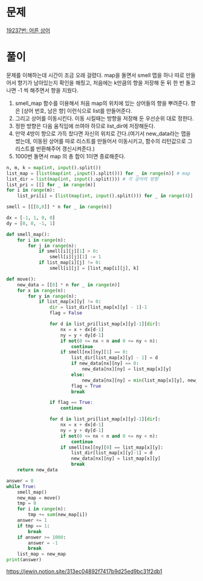 # 문제

[19237번: 어른 상어](https://www.acmicpc.net/problem/19237)

# 풀이

문제를 이해하는데 시간이 조금 오래 걸렸다. map을 돌면서 smell 맵을 하나 따로 만들어서 향기가 남아있는지 확인을 해줬고, 처음에는 k만큼의 향을 저장해 둔 뒤 한 번 돌고 나면 -1 씩 해주면서 향을 지웠다.

1. smell_map 함수를 이용해서 처음 map의 위치에 있는 상어들의 향을 뿌려준다. 향은 [상어 번호, 남은 향] 이런식으로 list를 만들어준다.
2. 그리고 상어를 이동시킨다. 이동 시킬때는 방향을 저장해 둔 우선순위 대로 정한다. 
3. 정한 방향은 다음 움직임에 쓰여야 하므로 list_dir에 저장해둔다.
4. 만약 4방이 향으로 가득 찼다면 자신의 위치로 간다.(여기서 new_data라는 맵을 썼는데, 이동된 상어를 따로 리스트를 만들어서 이동시키고, 함수의 리턴값으로 그 리스트를 반환해주어 갱신시켜준다.)
5. 1000번 돌면서 map 의 총 합이 1이면 종료해준다.

```python
n, m, k = map(int, input().split())
list_map = [list(map(int ,input().split())) for _ in range(n)] # map
list_dir = list(map(int, input().split())) # 각 상어의 방향
list_pri = [[] for _ in range(m)]
for i in range(m):
    list_pri[i] = [list(map(int, input().split())) for _ in range(4)]

smell = [[[0,0]] * n for _ in range(n)]

dx = [-1, 1, 0, 0]
dy = [0, 0, -1, 1]

def smell_map():
    for i in range(n):
        for j in range(n):
            if smell[i][j][1] > 0:
                smell[i][j][1] -= 1
            if list_map[i][j] != 0:
                smell[i][j] = [list_map[i][j], k]

def move():
    new_data = [[0] * n for _ in range(n)]
    for x in range(n):
        for y in range(n):
            if list_map[x][y] != 0:
                dir = list_dir[list_map[x][y] - 1]-1
                flag = False

                for d in list_pri[list_map[x][y]-1][dir]:
                    nx = x + dx[d-1]
                    ny = y + dy[d-1]
                    if not(0 <= nx < n and 0 <= ny < n):
                        continue
                    if smell[nx][ny][1] == 0:
                        list_dir[list_map[x][y] - 1] = d
                        if new_data[nx][ny] == 0:
                            new_data[nx][ny] = list_map[x][y]
                        else:
                            new_data[nx][ny] = min(list_map[x][y], new_data[nx][ny])
                        flag = True
                        break

                if flag == True:
                    continue

                for d in list_pri[list_map[x][y]-1][dir]:
                    nx = x + dx[d-1]
                    ny = y + dy[d-1]
                    if not(0 <= nx < n and 0 <= ny < n):
                        continue
                    if smell[nx][ny][0] == list_map[x][y]:
                        list_dir[list_map[x][y]-1] = d
                        new_data[nx][ny] = list_map[x][y]
                        break
    return new_data

answer = 0
while True:
    smell_map()
    new_map = move()
    tmp = 0
    for i in range(n):
        tmp += sum(new_map[i])
    answer += 1
    if tmp == 1:
        break
    if answer >= 1000:
        answer = -1
        break
    list_map = new_map
print(answer)
```

https://jewin.notion.site/313ec04892f7417b9d25ed9bc31f2db1
